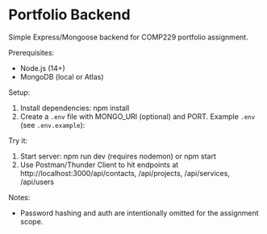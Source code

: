 # Portfolio Backend

Simple Express/Mongoose backend for COMP229 portfolio assignment.

Prerequisites:
- Node.js (14+)
- MongoDB (local or Atlas)

Setup:
1. Install dependencies: npm install
2. Create a `.env` file with MONGO_URI (optional) and PORT.
   Example `.env` (see `.env.example`):

Try it:
1. Start server: npm run dev (requires nodemon) or npm start
2. Use Postman/Thunder Client to hit endpoints at http://localhost:3000/api/contacts, /api/projects, /api/services, /api/users

Notes:
- Password hashing and auth are intentionally omitted for the assignment scope.
